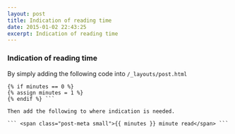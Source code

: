 ```yaml
---
layout: post
title: Indication of reading time
date: 2015-01-02 22:43:25
excerpt: Indication of reading time
---
```


### Indication of reading time

By simply adding the following code into `/_layouts/post.html`

``` {% assign minutes = content | number_of_words | divided_by: 180 %}
{% if minutes == 0 %}
{% assign minutes = 1 %}
{% endif %} ```

Then add the following to where indication is needed.

``` <span class="post-meta small">{{ minutes }} minute read</span> ```